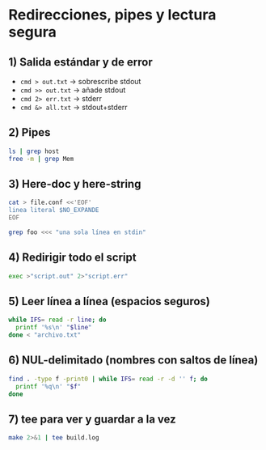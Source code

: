 # Redirecciones, pipes y lectura segura

## 1) Salida estándar y de error
- `cmd > out.txt`  → sobrescribe stdout
- `cmd >> out.txt` → añade stdout
- `cmd 2> err.txt` → stderr
- `cmd &> all.txt` → stdout+stderr

## 2) Pipes
```bash
ls | grep host
free -m | grep Mem
```

## 3) Here-doc y here-string
```bash
cat > file.conf <<'EOF'
linea literal $NO_EXPANDE
EOF

grep foo <<< "una sola línea en stdin"
```

## 4) Redirigir todo el script
```bash
exec >"script.out" 2>"script.err"
```

## 5) Leer línea a línea (espacios seguros)
```bash
while IFS= read -r line; do
  printf '%s\n' "$line"
done < "archivo.txt"
```

## 6) NUL-delimitado (nombres con saltos de línea)
```bash
find . -type f -print0 | while IFS= read -r -d '' f; do
  printf '%q\n' "$f"
done
```

## 7) tee para ver y guardar a la vez
```bash
make 2>&1 | tee build.log
```